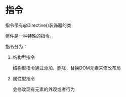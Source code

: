 # 指令

指令带有@Directive()装饰器的类

组件是一种特殊的指令。

指令分为：

1. 结构型指令

	结构型指令通过添加，删除，替换DOM元素来修改布局

2. 属性型指令

	会修改现有元素的外观或者行为